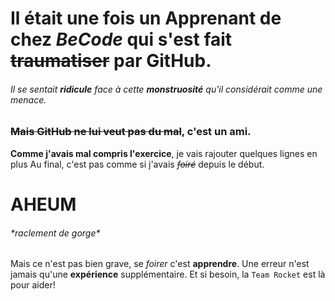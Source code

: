 # Il était une fois un **Apprenant** de chez _BeCode_ qui s'est fait ~~traumatiser~~ par GitHub.
###### Il se sentait **__ridicule__** face à cette **monstruosité** qu'il considérait comme une menace.
### **~~Mais GitHub ne lui veut pas du mal~~**, c'est un **ami**.


**__Comme j'avais mal compris l'exercice__**, je vais rajouter quelques lignes en plus
Au final, c'est pas comme si j'avais ~~_foiré_~~ depuis le début.

# AHEUM 
###### \*raclement de gorge*

Mais ce n'est pas bien grave, se *foirer* c'est **apprendre**.
Une erreur n'est jamais qu'une **expérience** supplémentaire.
Et si besoin, la `Team Rocket` est là pour aider!